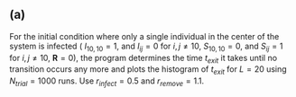 ## (a)
For the initial condition where only a single individual in the center of the system is infected 
 ( $I_{10,10} = 1,$ and $I_{ij} = 0$ for $i,j \neq 10$, $S_{10,10} = 0,$ and $S_{ij} = 1$ for $i,j \neq 10$, $\mathbf{R} = 0$), the program
 determines the time $t_{exit}$ it takes until no transition occurs any more and plots the histogram of $t_{exit}$ 
 for $L = 20$ using $N_{trial} = 1000$ runs. Use $r_{infect} = 0.5$ and $r_{remove} = 1.1$. 
